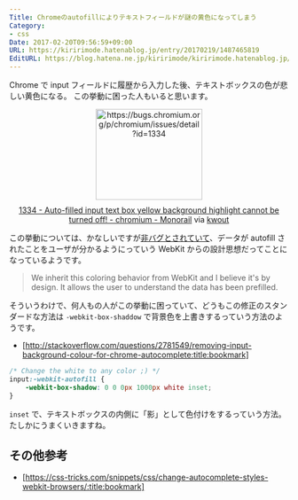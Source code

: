 ```yaml
---
Title: Chromeのautofillによりテキストフィールドが謎の黄色になってしまう
Category:
- css
Date: 2017-02-20T09:56:59+09:00
URL: https://kiririmode.hatenablog.jp/entry/20170219/1487465819
EditURL: https://blog.hatena.ne.jp/kiririmode/kiririmode.hatenablog.jp/atom/entry/10328749687218795882
---
```


Chrome で input フィールドに履歴から入力した後、テキストボックスの色が悲しい黄色になる。
この挙動に困った人もいると思います。

<div class="kwout" style="text-align: center;"><img src="http://kwout.com/cutout/h/qu/cg/yjb_bor_rou_sha.jpg" alt="https://bugs.chromium.org/p/chromium/issues/detail?id=1334" title="1334 - Auto-filled input text box yellow background highlight cannot be turned off! - chromium - Monorail" width="192" height="164" style="border: none;" usemap="#map_hqucgyjb" /><map id="map_hqucgyjb" name="map_hqucgyjb"><area coords="94,23,138,32" href="https://bugs.chromium.org/p/chromium/issues/attachment?aid=212110&inline=1" alt="" shape="rect" /><area coords="10,17,21,26" href="https://bugs.chromium.org/p/chromium/issues/attachment?aid=26828" alt="" shape="rect" /><area coords="65,23,84,32" href="https://bugs.chromium.org/p/chromium/issues/attachment?aid=26828&inline=1" alt="" shape="rect" /><area coords="10,135,170,144" href="https://bugs.chromium.org/p/chromium/issues/attachment?aid=212110" alt="" shape="rect" /></map><p style="margin-top: 10px; text-align: center;"><a href="https://bugs.chromium.org/p/chromium/issues/detail?id=1334">1334 - Auto-filled input text box yellow background highlight cannot be turned off! - chromium - Monorail</a> via <a href="http://kwout.com/quote/hqucgyjb">kwout</a></p></div>

この挙動については、かなしいですが[非バグとされていて](https://bugs.chromium.org/p/chromium/issues/detail?id=1334)、データが autofill されたことをユーザが分かるようにっていう WebKit からの設計思想だってことになっているようです。

> We inherit this coloring behavior from WebKit and I believe it's by design. It allows the user to understand the data has been prefilled.


そういうわけで、何人もの人がこの挙動に困っていて、どうもこの修正のスタンダードな方法は `-webkit-box-shaddow` で背景色を上書きするっていう方法のようです。

- [http://stackoverflow.com/questions/2781549/removing-input-background-colour-for-chrome-autocomplete:title:bookmark]

```css
/* Change the white to any color ;) */
input:-webkit-autofill {
    -webkit-box-shadow: 0 0 0px 1000px white inset;
}
```

`inset` で、テキストボックスの内側に「影」として色付けをするっていう方法。たしかにうまくいきますね。

## その他参考

- [https://css-tricks.com/snippets/css/change-autocomplete-styles-webkit-browsers/:title:bookmark]
